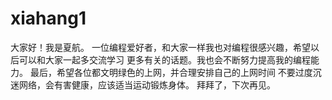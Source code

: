# xiahang1
  大家好！我是夏航。
一位编程爱好者，和大家一样我也对编程很感兴趣，希望以后可以和大家一起多交流学习
更多有关的话题。我也会不断努力提高我的编程能力。
  最后，希望各位都文明绿色的上网，并合理安排自己的上网时间
不要过度沉迷网络，会有害健康，应该适当运动锻炼身体。
  拜拜了，下次再见。
